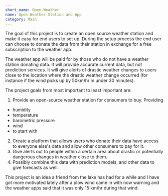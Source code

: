 ```yaml
---
short_name: Open-Weather
name: Open Weather Station and App
category: Main
---
```

The goal of this project is to create an open source weather station and make it easy for end users to set up. During the setup process the end user can choose to donate the data from their station in exchange for a free subscription to the weather app.

The weather app will be paid for by those who do not have a weather station donating data. It will provide accurate current data, but not prediction services. It will give alerts of drastic weather changes to users close to the location where the drastic weather change occurred (for instance if the wind picks up by 50km/hr in under 30 minutes).

The project goals from most important to least important are:
1. Provide an open-source weather station for consumers to buy. Providing
  - humidity
  - temperature
  - barometric pressure
  - wind
  - to start with
2. Create a platform that allows users who donate their data have access to everyone else's data and allow other consumers to pay for it.
3. Give alerts out to people within a certain area about drastic or potentially dangerous changes in weather close to them.
4. Possibly combine this data with prediction models, and other data to give forecasts as well.

This project is an idea a friend from the lake has had for a while and I have got more motivated lately after a plow wind came in with now warning and the weather apps said that it was only 15 km/hr during that wind.
